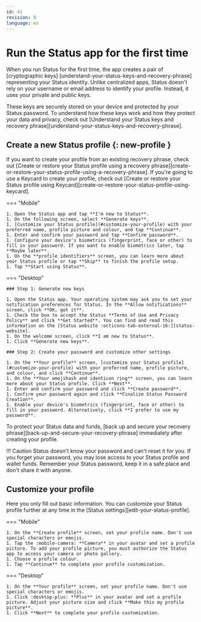```yaml
---
id: 41
revision: 0
language: en
---
```


# Run the Status app for the first time

When you run Status for the first time, the app creates a pair of [cryptographic keys] [understand-your-status-keys-and-recovery-phrase] representing your Status identity. Unlike centralized apps, Status doesn't rely on your username or email address to identify your profile. Instead, it uses your private and public keys.

These keys are securely stored on your device and protected by your Status password. To understand how these keys work and how they protect your data and privacy, check out [Understand your Status keys and recovery phrase][understand-your-status-keys-and-recovery-phrase].

## Create a new Status profile {: new-profile }

If you want to create your profile from an existing recovery phrase, check out [Create or restore your Status profile using a recovery phrase][create-or-restore-your-status-profile-using-a-recovery-phrase]. If you're going to use a Keycard to create your profile, check out [Create or restore your Status profile using Keycard][create-or-restore-your-status-profile-using-keycard].

=== "Mobile"

    1. Open the Status app and tap **I'm new to Status**.
    1. On the following screen, select **Generate keys**.
    1. [Customize your Status profile](#customize-your-profile) with your preferred name, profile picture and colour, and tap **Continue**.
    1. Enter and confirm your password and tap **Confirm password**.
    1. Configure your device's biometrics (fingerprint, face or other) to fill in your password. If you want to enable biometrics later, tap **Maybe later**.
    1. On the **profile identifiers** screen, you can learn more about your Status profile or tap **Skip** to finish the profile setup.
    1. Tap **Start using Status**.

=== "Desktop"

    ### Step 1: Generate new keys

    1. Open the Status app. Your operating system may ask you to set your notification preferences for Status. In the **Allow notifications** screen, click **OK, got it**.
    1. Check the box to accept the Status **Terms of Use and Privacy Policy** and click **Get Started**. You can find and read this information on the [Status website :octicons-tab-external-16:][status-website].
    1. On the welcome screen, click **I am new to Status**.
    1. Click **Generate new keys**.

    ### Step 2: Create your password and customize other settings

    1. On the **Your profile** screen, [customize your Status profile](#customize-your-profile) with your preferred name, profile picture, and colour, and click **Continue**.
    1. On the **Your emojihash and identicon ring** screen, you can learn more about your Status profile. Click **Next**.
    1. Enter and confirm your password and click **Create password**.
    1. Confirm your password again and click **Finalize Status Password Creation**.
    1. Enable your device's biometrics (fingerprint, face or other) to fill in your password. Alternatively, click **I prefer to use my password**.

To protect your Status data and funds, [back up and secure your recovery phrase][back-up-and-secure-your-recovery-phrase] immediately after creating your profile.

!!! Caution
Status doesn't know your password and can't reset it for you. If you forget your password, you may lose access to your Status profile and wallet funds. Remember your Status password, keep it in a safe place and don't share it with anyone.

## Customize your profile

Here you only fill out basic information. You can customize your Status profile further at any time in the [Status settings][edit-your-status-profile].

=== "Mobile"

    1. On the **Create profile** screen, set your profile name. Don't use special characters or emojis.
    1. Tap the :mobile-camera: **Camera** in your avatar and set a profile picture. To add your profile picture, you must authorize the Status app to access your camera or photo gallery.
    1. Choose a profile colour.
    1. Tap **Continue** to complete your profile customization.

=== "Desktop"

    1. On the **Your profile** screen, set your profile name. Don't use special characters or emojis.
    1. Click :desktop-plus: **Plus** in your avatar and set a profile picture. Adjust your picture size and click **Make this my profile picture**.
    1. Click **Next** to complete your profile customization.
